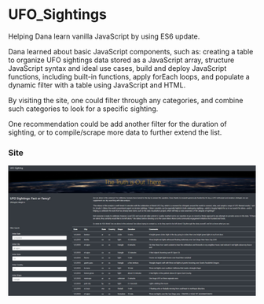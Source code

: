 # UFO_Sightings
Helping Dana learn vanilla JavaScript by using ES6 update.

Dana learned about basic JavaScript components, such as: creating a table to organize UFO sightings data stored as a JavaScript array, structure JavaScript syntax and ideal use cases, build and deploy JavaScript functions, including built-in functions, apply forEach loops, and populate a dynamic filter with a table using JavaScript and HTML.

By visiting the site, one could filter through any categories, and combine such categories to look for a specific sighting.

One recommendation could be add another filter for the duration of sighting, or to compile/scrape more data to further extend the list.

### Site
![htmlimg](https://github.com/SiMewL8/UFO_Sightings/blob/master/static/images/siteimg.jpg?raw=true)



